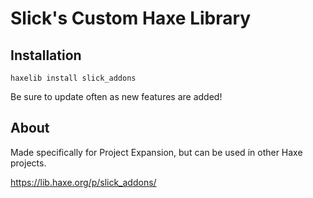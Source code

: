 # Slick's Custom Haxe Library

## Installation
 
`haxelib install slick_addons`

Be sure to update often as new features are added!

## About

Made specifically for Project Expansion, but can be used in other Haxe projects.

https://lib.haxe.org/p/slick_addons/
